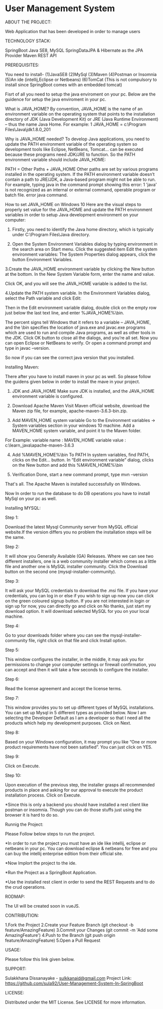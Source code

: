 # User Management System


ABOUT THE PROJECT:


Web Application that has been developed in order to manage users

TECHNOLOGY STACK:

SpringBoot
Java SE8, 
MySQL
SpringDataJPA & Hibernate as the JPA Provider
Maven
REST API

PREREQUISITES:

You need to install-
   (1)JavaSE8
   (2)MySql
   (3)Maven
   (4)Postman or Insomnia
   (5)An ide (intellij,Eclipse or Netbeans)
   (6)TomCat (This is not compulsory to install since SpringBoot comes with an embedded tomcat)

Fisrt of all you need to setup the java enviroment on your pc. Below are the guidence for setup the java enviroment in your pc.

What is JAVA_HOME?
By convention, JAVA_HOME is the name of an environment variable on the operating system that points to the installation directory of JDK (Java Development Kit) or JRE (Java Runtime Environment) – thus the name Java Home. For example:
1
JAVA_HOME = c:\Program Files\Java\jdk1.8.0_201
 
Why is JAVA_HOME needed?
To develop Java applications, you need to update the PATH environment variable of the operating system so development tools like Eclipse, NetBeans, Tomcat… can be executed because these programs need JDK/JRE to function. So the PATH environment variable should include JAVA_HOME:

PATH = Other Paths + JAVA_HOME
Other paths are set by various programs installed in the operating system. If the PATH environment variable doesn’t contain a path to JRE/JDK, a Java-based program might not be able to run. For example, typing java in the command prompt showing this error:
1
'java' is not recognized as an internal or external command, operable program or batch file.
error java command.

How to set JAVA_HOME on Windows 10
Here are the visual steps to properly set value for the JAVA_HOME and update the PATH environment variables in order to setup Java development environment on your computer:

1. Firstly, you need to identify the Java home directory, which is typically under C:\Program Files\Java directory.

2. Open the System Environment Variables dialog by typing environment in the search area on Start menu. Click the suggested item Edit the system environment variables:
    The System Properties dialog appears, click the button Environment Variables.

3.Create the JAVA_HOME environment variable by clicking the New button at the bottom. In the New System Variable form, enter the name and value.

Click OK, and you will see the JAVA_HOME variable is added to the list.
 
4.Update the PATH system variable. In the Environment Variables dialog, select the Path variable and click Edit:

Then in the Edit environment variable dialog, double click on the empty row just below the last text line, and enter %JAVA_HOME%\bin.

The percent signs tell Windows that it refers to a variable – JAVA_HOME, and the \bin specifies the location of java.exe and javac.exe programs which are used to run and compile Java programs, as well as other tools in the JDK.
Click OK button to close all the dialogs, and you’re all set. Now you can open Eclipse or NetBeans to verify. Or open a command prompt and type in javac –version.

So now if you can see the correct java version that you installed.

Installing Maven:

There after you have to install maven in your pc as well. So please follow the guidens given below in order to install the mave in your project.

1. JDK and JAVA_HOME
Make sure JDK is installed, and the JAVA_HOME environment variable is configured.

2. Download Apache Maven
Visit Maven official website, download the Maven zip file, for example, apache-maven-3.6.3-bin.zip.

3. Add MAVEN_HOME system variable
Go to the Environment variables -> System variables section in your windows 10 machine.
Add a MAVEN_HOME system variable, and point it to the Maven folder.

For Example:
variable name : MAVEN_HOME
variable value : c:\learn_java\apache-maven-3.6.3

4. Add %MAVEN_HOME%\bin To PATH
In system variables, find PATH, clicks on the Edit... button. In “Edit environment variable” dialog, clicks on the New button and add this %MAVEN_HOME%\bin

5. Verification
Done, start a new command prompt, type mvn –version

That's all. The Apache Maven is installed successfully on Windows. 

Now In order to run the database to do DB operations you have to install MySql on your pc as well.

Installing MYSQL:

Step 1:

Download the latest Mysql Community server from MySQL official website.If the version differs you no problem the installation steps will be the same.

Step 2:

It will show you Generally Available (GA) Releases. Where we can see two different installers, one is a web community installer which comes as a little file and another one is MySQL installer community. 
Click the Download button on the second one (mysql-installer-community).

Step 3:

It will ask your MySQL credentials to download the .msi file. If you have your credentials, you can log in or else if you wish to sign up now you can click on the green coloured signup button.
If you are not interested in login or sign up for now, you can directly go and click on No thanks, just start my download option. It will download selected MySQL for you on your local machine.

Step 4:

Go to your downloads folder where you can see the mysql-installer-community file, right click on that file and click Install option.

Step 5:

This window configures the installer, in the middle, it may ask you for permissions to change your computer settings or firewall confirmation, you can accept and then it will take a few seconds to configure the installer.

Step 6:

Read the license agreement and accept the license terms.

Step 7:

This window provides you to set up different types of MySQL installations. You can set up Mysql in 5 different types as provided below. Now I am selecting the Developer Default as I am a developer so that I need all the products which help my development purposes. 
Click on Next.

Step 8:

Based on your Windows configuration, it may prompt you like “One or more product requirements have not been satisfied”. You can just click on YES.

Step 9:

Click on Execute.

Step 10:

Upon execution of the previous step, the installer grasps all recommended products in place and asking for our approval to execute the product installation process. Click on Execute.


*Since this is only a backend you should have installed a rest client like postman or insomnia. Though you can do those stuffs just using the browser it is hard to do so. 


Runnig the Project:

Please Follow below steps to run the project.

*In order to run the project you must have an ide like intellij, eclipse or netbeans in your pc. You can download eclipse & netbeans for free and you can buy the intellij enterprise edition from their official site.

*Now Implort the project to the ide.

*Run the Project as a SpringBoot Application.

*Use the installed rest client in order to send the REST Requests and to do the crud operations.


RODMAP:

The UI will be created soon in vueJS.

CONTRIBUTION:

1.Fork the Project
2.Create your Feature Branch (git checkout -b feature/AmazingFeature)
3.Commit your Changes (git commit -m 'Add some AmazingFeature')
4.Push to the Branch (git push origin feature/AmazingFeature)
5.Open a Pull Request


USAGE:

Please follow this link given below.



SUPPORT:

Sulakkhana Dissanayake - sulkkanaid@gmail.com
Project Link: https://github.com/sula92/User-Management-System-In-SpringBoot



LICENSE:

Distributed under the MIT License. See LICENSE for more information.